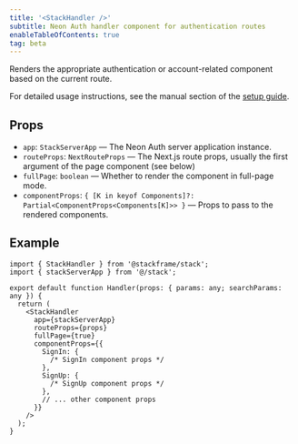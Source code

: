 ```yaml
---
title: '<StackHandler />'
subtitle: Neon Auth handler component for authentication routes
enableTableOfContents: true
tag: beta
---
```


Renders the appropriate authentication or account-related component based on the current route.

For detailed usage instructions, see the manual section of the [setup guide](/docs/neon-auth).

## Props

- `app`: `StackServerApp` — The Neon Auth server application instance.
- `routeProps`: `NextRouteProps` — The Next.js route props, usually the first argument of the page component (see below)
- `fullPage`: `boolean` — Whether to render the component in full-page mode.
- `componentProps`: `{ [K in keyof Components]?: Partial<ComponentProps<Components[K]>> }` — Props to pass to the rendered components.

## Example

```tsx title="app/handler/[...stack].tsx"
import { StackHandler } from '@stackframe/stack';
import { stackServerApp } from '@/stack';

export default function Handler(props: { params: any; searchParams: any }) {
  return (
    <StackHandler
      app={stackServerApp}
      routeProps={props}
      fullPage={true}
      componentProps={{
        SignIn: {
          /* SignIn component props */
        },
        SignUp: {
          /* SignUp component props */
        },
        // ... other component props
      }}
    />
  );
}
```
